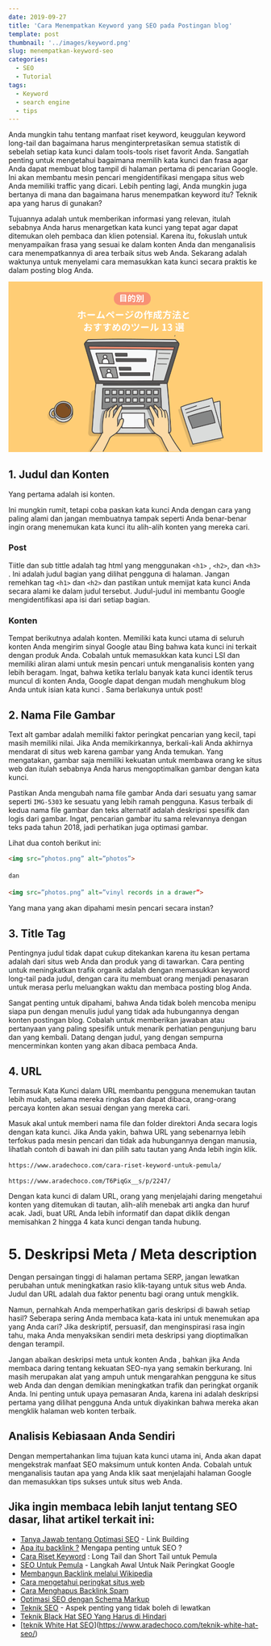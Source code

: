 ```yaml
---
date: 2019-09-27
title: 'Cara Menempatkan Keyword yang SEO pada Postingan blog'
template: post
thumbnail: '../images/keyword.png'
slug: menempatkan-keyword-seo
categories:
  - SEO
  - Tutorial
tags:
  - Keyword
  - search engine
  - tips
---
```


Anda mungkin tahu tentang manfaat riset keyword,  keuggulan keyword long-tail dan bagaimana harus menginterpretasikan semua statistik di sebelah setiap kata kunci dalam tools-tools riset favorit Anda. Sangatlah penting untuk mengetahui bagaimana memilih kata kunci dan frasa agar Anda dapat membuat blog tampil di halaman pertama di pencarian Google. 
Ini akan membantu mesin pencari mengidentifikasi mengapa situs web Anda memiliki traffic yang dicari. Lebih penting lagi, Anda mungkin juga bertanya di mana dan bagaimana harus menempatkan keyword itu? Teknik apa yang harus di gunakan?

Tujuannya adalah untuk memberikan informasi yang relevan, itulah sebabnya Anda harus menargetkan kata kunci yang tepat agar dapat ditemukan oleh pembaca dan klien potensial. Karena itu, fokuslah untuk menyampaikan frasa yang sesuai ke dalam konten Anda dan menganalisis cara menempatkannya di area terbaik situs web Anda. Sekarang adalah waktunya untuk menyelami cara memasukkan kata kunci secara praktis ke dalam posting blog Anda. 

![](../images/keyword-seo.png)

## 1. Judul dan Konten

Yang pertama adalah isi konten. 

Ini mungkin rumit, tetapi coba paskan kata kunci Anda dengan cara yang paling alami dan jangan membuatnya tampak seperti Anda benar-benar ingin orang menemukan kata kunci itu alih-alih konten yang mereka cari.

### Post

Tiitle dan sub tittle adalah tag html yang menggunakan `<h1>` , `<h2>`, dan  `<h3>` . Ini adalah judul bagian yang dilihat pengguna di halaman. Jangan remehkan tag `<h1>` dan `<h2>` dan pastikan untuk memijat kata kunci Anda secara alami ke dalam judul tersebut. Judul-judul ini membantu Google mengidentifikasi apa isi dari setiap bagian.

### Konten

Tempat berikutnya adalah konten. Memiliki kata kunci utama di seluruh konten Anda mengirim sinyal Google atau Bing bahwa kata kunci ini terkait dengan produk Anda. Cobalah untuk memasukkan kata kunci LSI dan memiliki aliran alami untuk mesin pencari untuk menganalisis konten yang lebih beragam. Ingat, bahwa ketika terlalu banyak kata kunci identik terus muncul di konten Anda, Google dapat dengan mudah menghukum blog Anda untuk isian kata kunci . Sama berlakunya untuk post!

## 2. Nama File Gambar

Text alt gambar adalah memiliki faktor peringkat pencarian yang kecil, tapi masih memiliki nilai. Jika Anda memikirkannya, berkali-kali Anda akhirnya mendarat di situs web karena gambar yang Anda temukan. Yang mengatakan, gambar saja memiliki kekuatan untuk membawa orang ke situs web dan itulah sebabnya Anda harus mengoptimalkan gambar dengan kata kunci.

Pastikan Anda mengubah nama file gambar Anda dari sesuatu yang samar seperti `IMG-5303` ke sesuatu yang lebih ramah pengguna. Kasus terbaik di kedua nama file gambar dan teks alternatif adalah deskripsi spesifik dan logis dari gambar. Ingat, pencarian gambar itu sama relevannya dengan teks pada tahun 2018, jadi perhatikan juga optimasi gambar.

Lihat dua contoh berikut ini:

```html
<img src=”photos.png” alt=”photos”>

dan

<img src=”photos.png” alt=”vinyl records in a drawer”>
```

Yang mana yang akan dipahami mesin pencari secara instan?

## 3. Title Tag

Pentingnya judul tidak dapat cukup ditekankan karena itu kesan pertama adalah dari situs web Anda dan produk yang di tawarkan. Cara penting untuk meningkatkan trafik organik adalah dengan memasukkan keyword long-tail pada judul, dengan cara itu membuat orang menjadi penasaran untuk merasa perlu meluangkan waktu dan membaca posting blog Anda.

Sangat penting untuk dipahami, bahwa Anda tidak boleh mencoba menipu siapa pun dengan menulis judul yang tidak ada hubungannya dengan konten postingan blog. Cobalah untuk memberikan jawaban atau pertanyaan yang paling spesifik untuk menarik perhatian pengunjung baru dan yang kembali. Datang dengan judul, yang dengan sempurna mencerminkan konten yang akan dibaca pembaca Anda. 

## 4. URL

Termasuk Kata Kunci dalam URL membantu pengguna menemukan tautan lebih mudah, selama mereka ringkas dan dapat dibaca, orang-orang percaya konten akan sesuai dengan yang mereka cari.

Masuk akal untuk memberi nama file dan folder direktori Anda secara logis dengan kata kunci. Jika Anda yakin, bahwa URL yang sebenarnya lebih terfokus pada mesin pencari dan tidak ada hubungannya dengan manusia, lihatlah contoh di bawah ini dan pilih satu tautan yang Anda lebih ingin klik.

`https://www.aradechoco.com/cara-riset-keyword-untuk-pemula/`

`https://www.aradechoco.com/T6PiqGx__s/p/2247/`

Dengan kata kunci di dalam URL, orang yang menjelajahi daring mengetahui konten yang ditemukan di tautan, alih-alih menebak arti angka dan huruf acak. Jadi, buat URL Anda lebih informatif dan dapat diklik dengan memisahkan 2 hingga 4 kata kunci dengan tanda hubung.

# 5. Deskripsi Meta / Meta description

Dengan persaingan tinggi di halaman pertama SERP, jangan lewatkan perubahan untuk meningkatkan rasio klik-tayang untuk situs web Anda. Judul dan URL adalah dua faktor penentu bagi orang untuk mengklik.

Namun, pernahkah Anda memperhatikan garis deskripsi di bawah setiap hasil? Seberapa sering Anda membaca kata-kata ini untuk menemukan apa yang Anda cari? Jika deskriptif, persuasif, dan menginspirasi rasa ingin tahu, maka Anda menyaksikan sendiri meta deskripsi yang dioptimalkan dengan terampil. 

Jangan abaikan deskripsi meta untuk konten Anda , bahkan jika Anda membaca daring tentang kekuatan SEO-nya yang semakin berkurang. Ini masih merupakan alat yang ampuh untuk mengarahkan pengguna ke situs web Anda dan dengan demikian meningkatkan trafik dan peringkat organik Anda. Ini penting untuk upaya pemasaran Anda, karena ini adalah deskripsi pertama yang dilihat pengguna Anda untuk diyakinkan bahwa mereka akan mengklik halaman web konten terbaik.

## Analisis Kebiasaan Anda Sendiri

Dengan mempertahankan lima tujuan kata kunci utama ini, Anda akan dapat mengekstrak manfaat SEO maksimum untuk konten Anda. Cobalah untuk menganalisis tautan apa yang Anda klik saat menjelajahi halaman Google dan memasukkan tips sukses untuk situs web Anda.


## Jika ingin membaca lebih lanjut tentang SEO dasar, lihat artikel terkait ini: 

- [Tanya Jawab tentang Optimasi SEO](https://www.aradechoco.com/seo-link-building/) - Link Building
- [Apa itu backlink ?](https://www.aradechoco.com/apa-itu-backlink/) Mengapa penting untuk SEO ?
- [Cara Riset Keyword](https://www.aradechoco.com/cara-riset-keyword-untuk-pemula/) : Long Tail dan Short Tail untuk Pemula
- [SEO Untuk Pemula](https://www.aradechoco.com/SEO-untuk-pemula/) - Langkah Awal Untuk Naik Peringkat Google 
- [Membangun Backlink melalui Wikipedia](https://www.aradechoco.com/backlink-melalui-wikipedia/)
- [Cara mengetahui peringkat situs web](https://www.aradechoco.com/cara-mengetahui-peringkat-situs-web/)
- [Cara Menghapus Backlink Spam](https://www.aradechoco.com/menghapus-backlink-spam/)
- [Optimasi SEO dengan Schema Markup](https://www.aradechoco.com/optimasi-schema-markup/)
- [Teknik SEO](https://www.aradechoco.com/teknik-seo/) - Aspek penting yang tidak boleh di lewatkan
- [Teknik Black Hat SEO Yang Harus di Hindari](https://www.aradechoco.com/teknik-black-hat-seo/)
- [[teknik White Hat SEO](https://www.aradechoco.com/teknik-white-hat-seo/)](https://www.aradechoco.com/teknik-white-hat-seo/)
